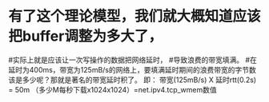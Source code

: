 # 有了这个理论模型，我们就大概知道应该把buffer调整为多大了，
#实际上就是应该让一次写操作的数据把网络延时，
#导致浪费的带宽填满。
#在延时为400ms，带宽为125mB/s的网络上，要填满延时期间的浪费带宽的字节数该是多少呢？那就是著名的带宽延时积了。
即：
带宽(125mB/s) 
X
延时rtt(0.2s) 
= 50m
（多少M每秒下载x1024x1024）=net.ipv4.tcp_wmem数值
